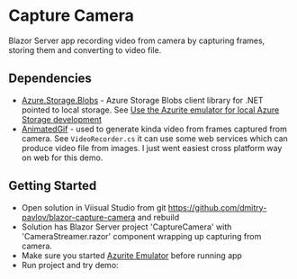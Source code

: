 # Capture Camera

Blazor Server app recording video from camera by capturing frames, storing them and converting to video file.

## Dependencies

- [Azure.Storage.Blobs](https://www.nuget.org/packages/Azure.Storage.Blobs/) - Azure Storage Blobs client library for .NET pointed to local storage. See [Use the Azurite emulator for local Azure Storage development](https://learn.microsoft.com/en-us/azure/storage/common/storage-use-azurite)
- [AnimatedGif](https://github.com/mrousavy/AnimatedGif) - used to generate kinda video from frames captured from camera. See `VideoRecorder.cs` it can use some web services which can produce video file from images. I just went easiest cross platform way on web for this demo. 

## Getting Started 

- Open solution in Viisual Studio from git https://github.com/dmitry-pavlov/blazor-capture-camera and rebuild
- Solution has Blazor Server project 'CaptureCamera' with 'CameraStreamer.razor' component wrapping up capturing from camera.
- Make sure you started [Azurite Emulator](https://learn.microsoft.com/en-us/azure/storage/common/storage-use-azurite) before running app
- Run project and try demo: 


